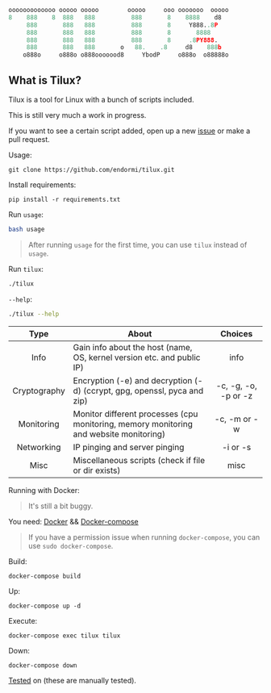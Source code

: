 ```python
ooooooooooooo ooooo ooooo        ooooo     ooo ooooooo  ooooo
8    888    8  888   888          888       8    8888    d8
     888       888   888          888       8     Y888..8P
     888       888   888          888       8       8888
     888       888   888          888       8     .8PY888.
     888       888   888       o   88.    .8     d8    888b
    o888o     o888o o888ooooood8     YbodP     o888o  o88888o
```

## What is Tilux?

Tilux is a tool for Linux with a bunch of scripts included.

This is still very much a work in progress.

If you want to see a certain script added, open up a new [issue](https://github.com/endormi/tilux/issues/new/choose) or make a pull request.

Usage:

```
git clone https://github.com/endormi/tilux.git
```

Install requirements:

```
pip install -r requirements.txt
```

Run `usage`:

```bash
bash usage
```

> After running `usage` for the first time, you can use `tilux` instead of `usage`.

Run `tilux`:

```bash
./tilux
```

`--help`:

```bash
./tilux --help
```

Type | About | Choices
:------:|-----------|:------:
Info | Gain info about the host (name, OS, kernel version etc. and public IP) | info
Cryptography | Encryption (-e) and decryption (-d) (ccrypt, gpg, openssl, pyca and zip) | -c, -g, -o, -p or -z
Monitoring | Monitor different processes (cpu monitoring, memory monitoring and website monitoring) | -c, -m or -w
Networking | IP pinging and server pinging | -i or -s
Misc | Miscellaneous scripts (check if file or dir exists) | misc

Running with Docker:

> It's still a bit buggy.

You need:
[Docker](https://docker.com) && [Docker-compose](https://docs.docker.com/compose/)

> If you have a permission issue when running `docker-compose`, you can use `sudo docker-compose`.

Build:

```
docker-compose build
```

Up:

```
docker-compose up -d
```

Execute:

```
docker-compose exec tilux tilux
```

Down:

```
docker-compose down
```

[Tested](TESTED_ON.md) on (these are manually tested).
